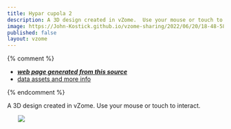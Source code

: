 ```yaml
---
title: Hypar cupola 2
description: A 3D design created in vZome.  Use your mouse or touch to interact.
image: https://John-Kostick.github.io/vzome-sharing/2022/06/20/18-48-58-Hypar-cupola-2/Hypar-cupola-2.png
published: false
layout: vzome
---
```


{% comment %}
 - [***web page generated from this source***](<https://John-Kostick.github.io/vzome-sharing/2022/06/20/Hypar-cupola-2-18-48-58.html>)
 - [data assets and more info](<https://github.com/John-Kostick/vzome-sharing/tree/main/2022/06/20/18-48-58-Hypar-cupola-2/>)
 
{% endcomment %}

A 3D design created in vZome.  Use your mouse or touch to interact.

<vzome-viewer style="width: 87%; height: 60vh; margin: 5%"
       src="https://John-Kostick.github.io/vzome-sharing/2022/06/20/18-48-58-Hypar-cupola-2/Hypar-cupola-2.vZome" >
  <img src="https://John-Kostick.github.io/vzome-sharing/2022/06/20/18-48-58-Hypar-cupola-2/Hypar-cupola-2.png" />
</vzome-viewer>
